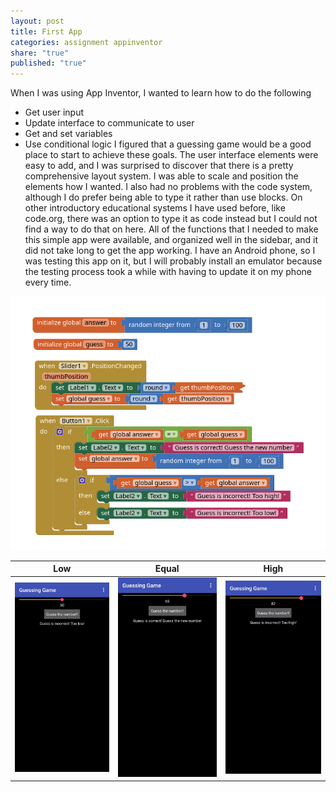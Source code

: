 ```yaml
---
layout: post
title: First App
categories: assignment appinventor
share: "true"
published: "true"
---
```

When I was using App Inventor, I wanted to learn how to do the following
- Get user input
- Update interface to communicate to user
- Get and set variables
- Use conditional logic
I figured that a guessing game would be a good place to start to achieve these goals. The user interface elements were easy to add, and I was surprised to discover that there is a pretty comprehensive layout system. I was able to scale and position the elements how I wanted. I also had no problems with the code system, although I do prefer being able to type it rather than use blocks. On other introductory educational systems I have used before, like code.org, there was an option to type it as code instead but I could not find a way to do that on here. All of the functions that I needed to make this simple app were available, and organized well in the sidebar, and it did not take long to get the app working. I have an Android phone, so I was testing this app on it, but I will probably install an emulator because the testing process took a while with having to update it on my phone every time. 




![guessingcode.png](/assets/images/guessingcode.png)

| Low | Equal | High |
| --- | ----- | ---- |
|  ![guesstoolow](/guesstoolow.jpg)   |    ![guesscorrect](/guesscorrect.jpg)   |   ![guesstoohigh](/guesstoohigh.jpg)   |

